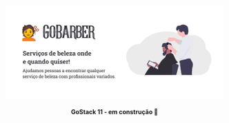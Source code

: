 <p align="center">
    <img src="./.github/banner.jpg" title="GoStack 11" alt="GoStack 11" />
</p>

<h4 align="center"> 
	GoStack 11 - em construção 🚧
</h4>
